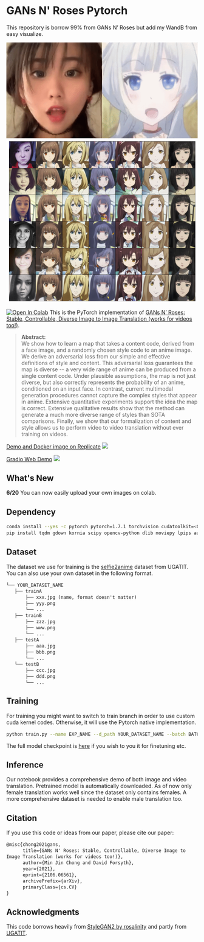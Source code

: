 # GANs N' Roses Pytorch

This repository is borrow 99% from GANs N’ Roses but add my WandB from easy visualize.

![](teaser.gif)
![](teaser.png)

[![Open In Colab](https://colab.research.google.com/assets/colab-badge.svg)](https://colab.research.google.com/github/mchong6/GANsNRoses/blob/main/inference_colab.ipynb)
This is the PyTorch implementation of [GANs N’ Roses: Stable, Controllable, Diverse Image to Image Translation (works for videos too!)](https://arxiv.org/abs/2106.06561).

>**Abstract:**<br>
>We show how to learn a map that takes a content code, derived from a face image, and a randomly chosen style code to an anime image. We derive an adversarial loss from our simple and effective definitions of style and content. This adversarial loss guarantees the map is diverse -- a very wide range of anime can be produced from a single content code. Under plausible assumptions, the map is not just diverse, but also correctly represents the probability of an anime, conditioned on an input face. In contrast, current multimodal generation procedures cannot capture the complex styles that appear in anime.  Extensive quantitative experiments support the idea the map is correct. Extensive qualitative results show that the method can generate a much more diverse range of styles than SOTA comparisons. Finally, we show that our formalization of content and style allows us to perform video to video translation without ever training on videos.

[Demo and Docker image on Replicate](https://replicate.com/mchong6/gans-n-roses)
<a href="https://replicate.com/mchong6/gans-n-roses"><img src="https://replicate.com/mchong6/gans-n-roses/badge"></a>


[Gradio Web Demo](https://gradio.app/hub/AK391/GANsNRoses)
![](https://user-images.githubusercontent.com/81195143/122415520-fe447080-cf55-11eb-91da-15acc30a1aa9.png)

## What's New
**6/20** You can now easily upload your own images on colab.

## Dependency
```bash
conda install --yes -c pytorch pytorch=1.7.1 torchvision cudatoolkit=<CUDA_VERSION>
pip install tqdm gdown kornia scipy opencv-python dlib moviepy lpips aubio ninja
```

## Dataset
The dataset we use for training is the [selfie2anime](https://drive.google.com/file/d/1xOWj1UVgp6NKMT3HbPhBbtq2A4EDkghF/view?usp=sharing) dataset from UGATIT. You can also use your own dataset in the following format.
```
└── YOUR_DATASET_NAME
   ├── trainA
       ├── xxx.jpg (name, format doesn't matter)
       ├── yyy.png
       └── ...
   ├── trainB
       ├── zzz.jpg
       ├── www.png
       └── ...
   ├── testA
       ├── aaa.jpg 
       ├── bbb.png
       └── ...
   └── testB
       ├── ccc.jpg 
       ├── ddd.png
       └── ...
```

## Training
For training you might want to switch to train branch in order to use custom cuda kernel codes. Otherwise, it will use the Pytorch native implementation.
```bash
python train.py --name EXP_NAME --d_path YOUR_DATASET_NAME --batch BATCH_SIZE
```

The full model checkpoint is [here](https://drive.google.com/file/d/1xdjoTp0oRAXZpixYQmmQ-5rlXV36bSq-/view?usp=sharing) if you wish to you it for finetuning etc.

## Inference
Our notebook provides a comprehensive demo of both image and video translation. Pretrained model is automatically downloaded. As of now only female translation works well since the dataset only contains females. A more comprehensive dataset is needed to enable male translation too.


## Citation
If you use this code or ideas from our paper, please cite our paper:
```
@misc{chong2021gans,
      title={GANs N' Roses: Stable, Controllable, Diverse Image to Image Translation (works for videos too!)}, 
      author={Min Jin Chong and David Forsyth},
      year={2021},
      eprint={2106.06561},
      archivePrefix={arXiv},
      primaryClass={cs.CV}
}
```

## Acknowledgments
This code borrows heavily from [StyleGAN2 by rosalinity](https://github.com/rosinality/stylegan2-pytorch) and partly from [UGATIT](https://github.com/znxlwm/UGATIT-pytorch).
